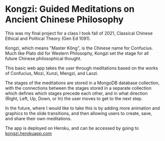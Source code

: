 # Kongzi: Guided Meditations on Ancient Chinese Philosophy

This was my final project for a class I took fall of 2021, Classical Chinese Ethical and Political Theory (Gen Ed 1091). 

Kongzi, which means "Master Kǒng", is the Chinese name for Confucius. Much like Plato did for Western Philosophy, Kongzi set the stage for all future Chinese philosophical thought. 

This basic web app  takes the user through meditations based on the works of Confucius, Mozi, Xunzi, Mengzi, and Laozi. 

The stages of the meditations are stored in a MongoDB database collection, with the connections between the stages stored in a separate collection which defines which stages precede each other, and in what direction (Right, Left, Up, Down, or In) the user moves to get to the next step. 

In the future, where I would like to take this is by adding more animation and graphics to the slide transitions, and then allowing users to create, save, and share their own meditations.

The app is deployed on Heroku, and can be accessed by going to [kongzi.herokuapp.com](kongzi.herokuapp.com)
